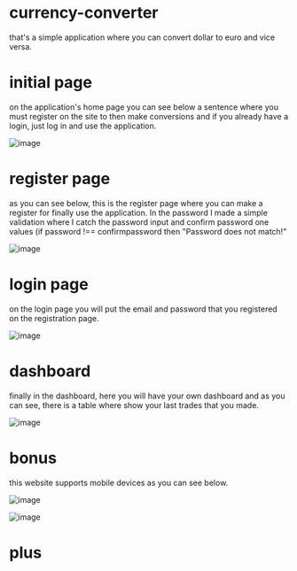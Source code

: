 # currency-converter

that's a simple application where you can convert dollar to euro and vice versa.

# initial page

on the application's home page you can see below a sentence where you must register on the site to then make conversions and if you already have a login, just log in and use the application.

![image](https://user-images.githubusercontent.com/72617653/179426890-683bbed8-11b3-4b19-89bd-f03da26d56e6.png)

# register page

as you can see below, this is the register page where you can make a register for finally use the application. In the password I made a simple validation where I catch the password input and confirm password one values (if password !== confirmpassword then "Password does not match!"

![image](https://user-images.githubusercontent.com/72617653/179427080-ba6896a1-a4ae-4b2a-b957-8a457a10bd07.png)


# login page

on the login page you will put the email and password that you registered on the registration page.

![image](https://user-images.githubusercontent.com/72617653/179427409-41e62631-3acb-4d01-9fa8-79c6fcf6b90e.png)

# dashboard

finally in the dashboard, here you will have your own dashboard and as you can see, there is a table where show your last trades that you made.

![image](https://user-images.githubusercontent.com/72617653/179427426-cce76a95-db88-4750-83ab-6cc60d218cb2.png)

# bonus

this website supports mobile devices as you can see below.

![image](https://user-images.githubusercontent.com/72617653/179427635-d90c7dd2-ab72-46c1-bcc4-437285e84e2a.png)

![image](https://user-images.githubusercontent.com/72617653/179427636-6d9f9e45-0e06-4b49-b972-5a27936f37e0.png)

# plus